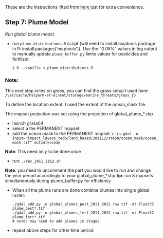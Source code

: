 These are the instructions lifted from [here](https://github.com/jkibele/wastewater/tree/master/notes/docs_original/land_based_layers_workflow_2011_2012) just for extra convenience.

Step 7: Plume Model
----------------------------------------------------------
*Run global plume model.*

  - run `plume_distributions.R` script (will need to install maptools package in R: install.packages('maptools')). Use the "0.05%" values in log output to manually update `plume_buffer.py` limits values for pesticides and fertilizer.

        $ R --vanilla < plume_distributions.R
        
### Note: ###
This next step relies on *grass*, you can find the grass setup I used here:
`/var/cache/halpern-et-al/mnt/storage/marine_threats/grass_jb`

To define the location extent, I used the extent of the ocean_mask file.

The mapset projection was set using the projection of global_plume_*.shp

  - launch grass64
  - select a the PERMANENT mapset
  - add the ocean mask to the PERMANENT mapset: `r.in.gdal -o input="impact_layers_redo/land_based/201112/step0/ocean_mask/ocean_mask.tif" output=ocean`
  
  **Note**: This need only to be done once

  - run: `./run_2011_2012.sh`
  
  **Note**: you need to uncomment the part you would like to run and change the year period accordingly to your global\_plume_*.shp
  **tip**: run 8 mapsets simultaneously during plume_buffer.py for efficiency

  - When all the plume runs are done combine plumes into single global raster:

        ./gdal_add.py -o global_plumes_pest_2011_2012_raw.tif -ot Float32 plume_pest*.tif
        ./gdal_add.py -o global_plumes_fert_2011_2012_raw.tif -ot Float32 plume_fert*.tif
        # note: may need to add plumes in stages

  - repeat above steps for other time period
